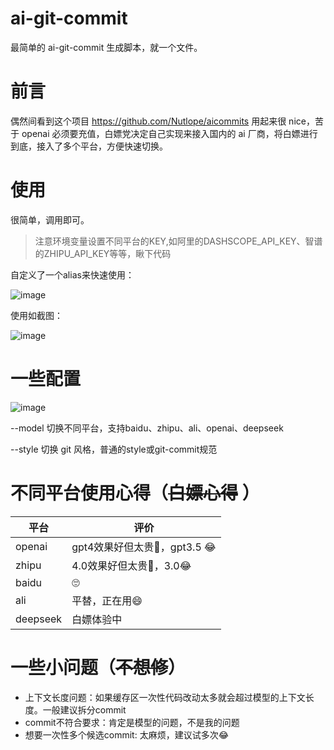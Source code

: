 # ai-git-commit
最简单的 ai-git-commit 生成脚本，就一个文件。

# 前言
偶然间看到这个项目 https://github.com/Nutlope/aicommits 用起来很 nice，苦于 openai 必须要充值，白嫖党决定自己实现来接入国内的 ai 厂商，将白嫖进行到底，接入了多个平台，方便快速切换。


# 使用
很简单，调用即可。

> 注意环境变量设置不同平台的KEY,如阿里的DASHSCOPE_API_KEY、智谱的ZHIPU_API_KEY等等，瞅下代码

自定义了一个alias来快速使用：

![image](https://github.com/KelinTan/ai-git-commit/assets/23694073/f122013f-502b-4853-9fcc-6a82c7d422d6)


使用如截图：

![image](https://github.com/KelinTan/ai-git-commit/assets/23694073/41341eb0-598a-4445-af9f-ce033809dda6)


# 一些配置
![image](https://github.com/KelinTan/ai-git-commit/assets/23694073/059690c2-fb65-4084-b69d-587db9b8ce6f)

--model 切换不同平台，支持baidu、zhipu、ali、openai、deepseek

--style 切换 git 风格，普通的style或git-commit规范

# 不同平台使用心得（~~白嫖心得~~ ）

| 平台      | 评价 |
| ----------- | ----------- |
|  openai      | gpt4效果好但太贵🥰，gpt3.5 😂       |
|  zhipu   | 4.0效果好但太贵🥰，3.0😂        |
|  baidu   | 🙄        |
|  ali   | 平替，正在用😄        |
| deepseek   | 白嫖体验中        |

# 一些小问题（~~不想修~~）

- 上下文长度问题：如果缓存区一次性代码改动太多就会超过模型的上下文长度。一般建议拆分commit
- commit不符合要求：肯定是模型的问题，不是我的问题
- 想要一次性多个候选commit: 太麻烦，建议试多次😂 


